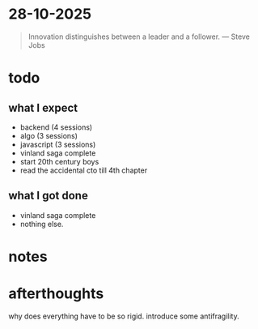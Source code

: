 # 28-10-2025

> Innovation distinguishes between a leader and a follower. — Steve Jobs

# todo 
## what I expect 
- backend (4 sessions)
- algo (3 sessions)
- javascript (3 sessions)
- vinland saga complete
- start 20th century boys
- read the accidental cto till 4th chapter

## what I got done 
- vinland saga complete  
- nothing else. 


# notes 


# afterthoughts
why does everything have to be so rigid. introduce some antifragility. 
